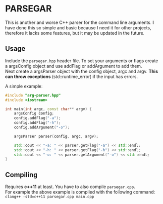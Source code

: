 # PARSEGAR

This is another and worse C++ parser for the command line arguments.
I have done this so simple and basic because I need it for other
projects, therefore it lacks some features, but it may be updated in
the future.

## Usage

Include the `parsegar.hpp` header file. To set your arguments or flags
create a argsConfig object and use addFlag or addArgument to add them.  
Next create a argsParser object with the config object, argc and argv.
**This can throw exceptions** (std::runtime_error) if the input has errors.

A simple example:

```c++
#include "arg-parser.hpp"
#include <iostream>

int main(int argc, const char** argv) {
    argsConfig config;
    config.addFlag("-a");
    config.addFlag("-h");
    config.addArgument("-o");

    argsParser parser(config, argc, argv);

    std::cout << "-a: " << parser.getFlag("-a") << std::endl;
    std::cout << "-h: " << parser.getFlag("-h") << std::endl;
    std::cout << "-o: " << parser.getArgument("-o") << std::endl;
}
```

## Compiling

Requires **c++11** at least. You have to also compile `parsegar.cpp`.  
For example the above example is compiled with the following command:  
`clang++ -std=c++11 parsegar.cpp main.cpp`
